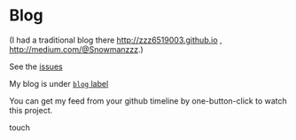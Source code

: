 Blog
====

(I had a traditional blog there http://zzz6519003.github.io , http://medium.com/@Snowmanzzz.)

See the [issues](https://github.com/zzz6519003/blog/issues?state=open)

My blog is under [`blog` label](https://github.com/zzz6519003/blog/labels/blog)

You can get my feed from your github timeline by one-button-click to watch this project.

touch

